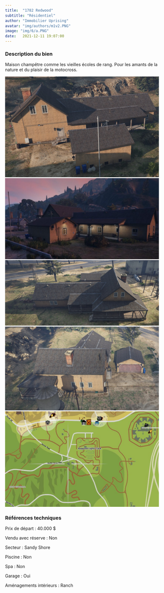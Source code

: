 ```yaml
---
title:  "1782 Redwood"
subtitle: "Résidentiel"
author: "Immobilier Uprising"
avatar: "img/authors/m1v2.PNG"
image: "img/6/a.PNG"
date:   2021-12-11 19:07:00
---
```


### Description du bien
Maison champêtre comme les vieilles écoles de rang. Pour les amants de la nature et du plaisir de la motocross.


<img src="img/6/a.PNG" alt="alt text" title="image Title" width="650"/>

<img src="img/6/2.PNG" alt="alt text" title="image Title" width="650"/>

<img src="img/6/3.PNG" alt="alt text" title="image Title" width="650"/>

<img src="img/6/4.PNG" alt="alt text" title="image Title" width="650"/>

<img src="img/6/map.PNG" alt="alt text" title="image Title" width="650"/>


### Références techniques
Prix de départ : 40.000 $

Vendu avec réserve : Non

Secteur : Sandy Shore

Piscine : Non

Spa : Non

Garage : Oui

Aménagements intérieurs : Ranch